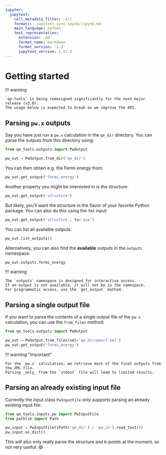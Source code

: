 ```yaml
---
jupyter:
  jupytext:
    cell_metadata_filter: -all
    formats: .jupytext-sync-ipynb//ipynb,md
    main_language: python
    text_representation:
      extension: .md
      format_name: markdown
      format_version: '1.3'
      jupytext_version: 1.17.3
---
```


# Getting started

!!! warning

    `qe-tools` is being redesigned significantly for the next major release (v3.0).
    The usage below is expected to break as we improve the API.

## Parsing `pw.x` outputs

Say you have just run a `pw.x` calculation in the `qe_dir` directory.
You can parse the outputs from this directory using:

```python
from qe_tools.outputs import PwOutput

pw_out = PwOutput.from_dir('qe_dir')
```

You can then obtain e.g. the Fermi energy from:

```python
pw_out.get_output('fermi_energy')
```

Another property you might be interested in is the structure:

```python
pw_out.get_output('structure')
```

But likely, you'll want the structure in the flavor of your favorite Python package.
You can also do this using the `fmt` input:

```python
pw_out.get_output('structure', to='ase')
```

You can list all available outputs:

```python
pw_out.list_outputs()
```

Alternatively, you can also find the **available** outputs in the `outputs` namespace:

```python
pw_out.outputs.fermi_energy
```

!!! warning

    The `outputs` namespace is designed for interactive access.
    If an output is not available, it will not be in the namespace.
    For programmatic access, use the `get_output` method.


## Parsing a single output file

If you want to parse the contents of a single output file of the `pw.x` calculation, you can use the `from_files` method:

```python
from qe_tools.outputs import PwOutput

pw_out = PwOutput.from_files(xml='qe_dir/pwscf.xml')
pw_out.get_output('fermi_energy')
```

!!! warning "Important"

    For the `pw.x` calculation, we retrieve most of the final outputs from the XML file.
    Parsing _only_ from the `stdout` file will lead to limited results.


## Parsing an already existing input file

Currently the input class `PwInputFile` only supports parsing an already existing input file:
```python
from qe_tools.inputs.pw import PwInputFile
from pathlib import Path

pw_input = PwInputFile((Path('qe_dir') / 'pw.in').read_text())
pw_input.as_dict()
```

This will also only really parse the structure and k-points at the moment, so not very useful. 😅

